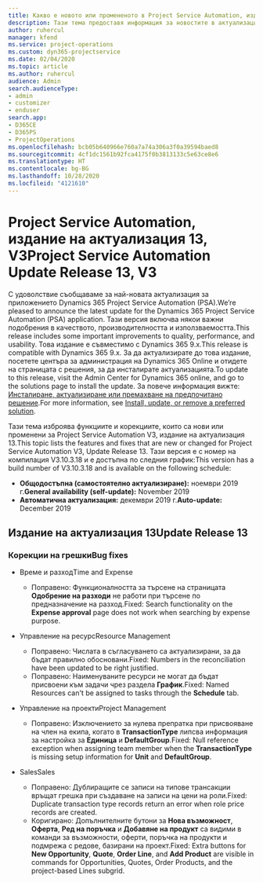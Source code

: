 ```yaml
---
title: Какво е новото или промененото в Project Service Automation, издание на актуализация 13, V3
description: Тази тема предоставя информация за новостите в актуализацията на Project Service Automation, издание 13, V3.
author: ruhercul
manager: kfend
ms.service: project-operations
ms.custom: dyn365-projectservice
ms.date: 02/04/2020
ms.topic: article
ms.author: ruhercul
audience: Admin
search.audienceType:
- admin
- customizer
- enduser
search.app:
- D365CE
- D365PS
- ProjectOperations
ms.openlocfilehash: bcb05b640966e760a7a74a306a3f0a39594baed8
ms.sourcegitcommit: 4cf1dc1561b92fca4175f0b3813133c5e63ce8e6
ms.translationtype: HT
ms.contentlocale: bg-BG
ms.lasthandoff: 10/28/2020
ms.locfileid: "4121610"
---
```

# <a name="project-service-automation-update-release-13-v3"></a><span data-ttu-id="9ff38-103">Project Service Automation, издание на актуализация 13, V3</span><span class="sxs-lookup"><span data-stu-id="9ff38-103">Project Service Automation Update Release 13, V3</span></span>
<span data-ttu-id="9ff38-104">С удоволствие съобщаваме за най-новата актуализация за приложението Dynamics 365 Project Service Automation (PSA).</span><span class="sxs-lookup"><span data-stu-id="9ff38-104">We’re pleased to announce the latest update for the Dynamics 365 Project Service Automation (PSA) application.</span></span> <span data-ttu-id="9ff38-105">Тази версия включва някои важни подобрения в качеството, производителността и използваемостта.</span><span class="sxs-lookup"><span data-stu-id="9ff38-105">This release includes some important improvements to quality, performance, and usability.</span></span> <span data-ttu-id="9ff38-106">Това издание е съвместимо с Dynamics 365 9.x.</span><span class="sxs-lookup"><span data-stu-id="9ff38-106">This release is compatible with Dynamics 365 9.x.</span></span> <span data-ttu-id="9ff38-107">За да актуализирате до това издание, посетете центъра за администрация на Dynamics 365 Online и отидете на страницата с решения, за да инсталирате актуализацията.</span><span class="sxs-lookup"><span data-stu-id="9ff38-107">To update to this release, visit the Admin Center for Dynamics 365 online, and go to the solutions page to install the update.</span></span> <span data-ttu-id="9ff38-108">За повече информация вижте: [Инсталиране, актуализиране или премахване на предпочитано решение](https://docs.microsoft.com/power-platform/admin/install-remove-preferred-solution).</span><span class="sxs-lookup"><span data-stu-id="9ff38-108">For more information, see [Install, update, or remove a preferred solution](https://docs.microsoft.com/power-platform/admin/install-remove-preferred-solution).</span></span>

<span data-ttu-id="9ff38-109">Тази тема изброява функциите и корекциите, които са нови или променени за Project Service Automation V3, издание на актуализация 13.</span><span class="sxs-lookup"><span data-stu-id="9ff38-109">This topic lists the features and fixes that are new or changed for Project Service Automation V3, Update Release 13.</span></span> <span data-ttu-id="9ff38-110">Тази версия е с номер на компилация V3.10.3.18 и е достъпна по следния график:</span><span class="sxs-lookup"><span data-stu-id="9ff38-110">This version has a build number of V3.10.3.18 and is available on the following schedule:</span></span>

- <span data-ttu-id="9ff38-111">**Общодостъпна (самостоятелно актуализиране):** ноември 2019 г.</span><span class="sxs-lookup"><span data-stu-id="9ff38-111">**General availability (self-update):** November 2019</span></span>
- <span data-ttu-id="9ff38-112">**Автоматична актуализация:** декември 2019 г.</span><span class="sxs-lookup"><span data-stu-id="9ff38-112">**Auto-update:** December 2019</span></span>


## <a name="update-release-13"></a><span data-ttu-id="9ff38-113">Издание на актуализация 13</span><span class="sxs-lookup"><span data-stu-id="9ff38-113">Update Release 13</span></span> 

### <a name="bug-fixes"></a><span data-ttu-id="9ff38-114">Корекции на грешки</span><span class="sxs-lookup"><span data-stu-id="9ff38-114">Bug fixes</span></span>

- <span data-ttu-id="9ff38-115">Време и разход</span><span class="sxs-lookup"><span data-stu-id="9ff38-115">Time and Expense</span></span>

     - <span data-ttu-id="9ff38-116">Поправено: Функционалността за търсене на страницата **Одобрение на разходи** не работи при търсене по предназначение на разход.</span><span class="sxs-lookup"><span data-stu-id="9ff38-116">Fixed: Search functionality on the **Expense approval** page does not work when searching by expense purpose.</span></span>

- <span data-ttu-id="9ff38-117">Управление на ресурс</span><span class="sxs-lookup"><span data-stu-id="9ff38-117">Resource Management</span></span>

     - <span data-ttu-id="9ff38-118">Поправено: Числата в съгласуването са актуализирани, за да бъдат правилно обосновани.</span><span class="sxs-lookup"><span data-stu-id="9ff38-118">Fixed: Numbers in the reconciliation have been updated to be right justified.</span></span>
     - <span data-ttu-id="9ff38-119">Поправено: Наименуваните ресурси не могат да бъдат присвоени към задачи чрез раздела **График**.</span><span class="sxs-lookup"><span data-stu-id="9ff38-119">Fixed: Named Resources can't be assigned to tasks through the **Schedule** tab.</span></span>

- <span data-ttu-id="9ff38-120">Управление на проекти</span><span class="sxs-lookup"><span data-stu-id="9ff38-120">Project Management</span></span>

     - <span data-ttu-id="9ff38-121">Поправено: Изключението за нулева препратка при присвояване на член на екипа, когато в **TransactionType** липсва информация за настройка за **Единица** и **DefaultGroup**.</span><span class="sxs-lookup"><span data-stu-id="9ff38-121">Fixed: Null reference exception when assigning team member when the **TransactionType** is missing setup information for **Unit** and **DefaultGroup**.</span></span>

- <span data-ttu-id="9ff38-122">Sales</span><span class="sxs-lookup"><span data-stu-id="9ff38-122">Sales</span></span>

     - <span data-ttu-id="9ff38-123">Поправено: Дублиращите се записи на типове трансакции връщат грешка при създаване на записи на цени на роли.</span><span class="sxs-lookup"><span data-stu-id="9ff38-123">Fixed: Duplicate transaction type records return an error when role price records are created.</span></span>
     - <span data-ttu-id="9ff38-124">Коригирано: Допълнителните бутони за **Нова възможност**, **Оферта**, **Ред на поръчка** и **Добавяне на продукт** са видими в команди за възможности, оферти, поръчка на продукти и подмрежа с редове, базирани на проект.</span><span class="sxs-lookup"><span data-stu-id="9ff38-124">Fixed: Extra buttons for **New Opportunity**, **Quote**, **Order Line**, and **Add Product** are visible in commands for Opportunities, Quotes, Order Products, and the project-based Lines subgrid.</span></span>


